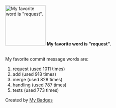 <img src="https://my-badges.github.io/my-badges/favorite-word.png" alt="My favorite word is &quot;request&quot;." title="My favorite word is &quot;request&quot;." width="128">
<strong>My favorite word is &quot;request&quot;.</strong>
<br><br>

My favorite commit message words are:

1. request (used 1011 times)
2. add (used 918 times)
3. merge (used 828 times)
4. handling (used 787 times)
5. tests (used 773 times)


Created by <a href="https://github.com/my-badges/my-badges">My Badges</a>